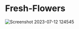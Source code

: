 # Fresh-Flowers
![Screenshot 2023-07-12 124545](https://github.com/soso357/Fresh-Flowers/assets/71021912/783bd526-dc12-4ad1-8b7b-90101daa50dd)

